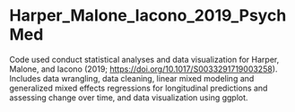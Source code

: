 # Harper_Malone_Iacono_2019_PsychMed
Code used conduct statistical analyses and data visualization for Harper, Malone, and Iacono (2019; https://doi.org/10.1017/S0033291719003258). 
Includes data wrangling, data cleaning, linear mixed modeling and generalized mixed effects regressions for longitudinal predictions and assessing change over time, and data visualization using ggplot.
